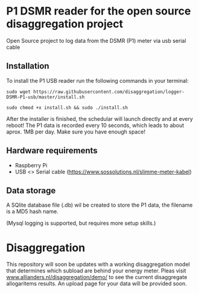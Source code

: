 # P1 DSMR reader for the open source disaggregation project
Open Source project to log data from the DSMR (P1) meter via usb serial cable

## Installation
To install the P1 USB reader run the following commands in your terminal:

```
sudo wget https://raw.githubusercontent.com/disaggregation/logger-DSMR-P1-usb/master/install.sh

sudo chmod +x install.sh && sudo ./install.sh
```

After the installer is finished, the schedular will launch directly and at every reboot!
The P1 data is recorded every 10 seconds, which leads to about aprox. 1MB per day. Make sure you have enough space!

## Hardware requirements
- Raspberry Pi
- USB <> Serial cable (https://www.sossolutions.nl/slimme-meter-kabel)

## Data storage
A SQlite database file (.db) wil be created to store the P1 data, the filename is a MD5 hash name.

(Mysql logging is supported, but requires more setup skills.)

# Disaggregation
This repository will soon be updates with a working disaggregation model that determines which subload are behind your energy meter.
Pleas visit www.allianders.nl/disaggregation/demo/ to see the current disaggregate allogaritems results. An upload page for your data will be provided soon.